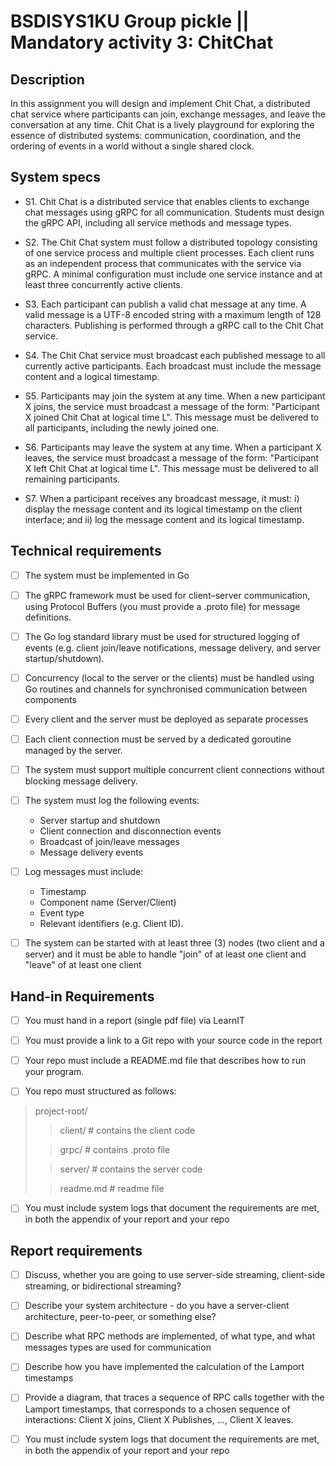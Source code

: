 # BSDISYS1KU Group pickle || Mandatory activity 3: ChitChat
## Description
In this assignment you will design and implement Chit Chat, a distributed chat service where participants can join, exchange messages, and leave the conversation at any time. Chit Chat is a lively playground for exploring the essence of distributed systems: communication, coordination, and the ordering of events in a world without a single shared clock.


## System specs
- S1. Chit Chat is a distributed service that enables clients to exchange chat messages using gRPC for all communication. Students must design the gRPC API, including all service methods and message types.

- S2. The Chit Chat system must follow a distributed topology consisting of one service process and multiple client processes. Each client runs as an independent process that communicates with the service via gRPC. A minimal configuration must include one service instance and at least three concurrently active clients.

- S3. Each participant can publish a valid chat message at any time. A valid message is a UTF-8 encoded string with a maximum length of 128 characters. Publishing is performed through a gRPC call to the Chit Chat service.

- S4. The Chit Chat service must broadcast each published message to all currently active participants. Each broadcast must include the message content and a logical timestamp.

- S5. Participants may join the system at any time.  When a new participant X joins, the service must broadcast a message of the form: "Participant X joined Chit Chat at logical time L". This message must be delivered to all participants, including the newly joined one.

- S6. Participants may leave the system at any time.  When a participant X leaves, the service must broadcast a message of the form: "Participant X left Chit Chat at logical time L". This message must be delivered to all remaining participants.

- S7. When a participant receives any broadcast message, it must: i) display the message content and its logical timestamp on the client interface; and ii) log the message content and its logical timestamp.


## Technical requirements
- [ ] The system must be implemented in Go

- [ ] The gRPC framework must be used for client–server communication, using Protocol Buffers (you must provide a .proto file) for message definitions.

- [ ] The Go log standard library must be used for structured logging of events (e.g. client join/leave notifications, message delivery, and server startup/shutdown).

- [ ] Concurrency (local to the server or the clients) must be handled using Go routines and channels for synchronised communication between components

- [ ] Every client and the server must be deployed as separate processes

- [ ] Each client connection must be served by a dedicated goroutine managed by the server.

- [ ] The system must support multiple concurrent client connections without blocking message delivery.

- [ ] The system must log the following events:
  * Server startup and shutdown
  * Client connection and disconnection events
  * Broadcast of join/leave messages
  * Message delivery events

- [ ] Log messages must include:
  * Timestamp
  * Component name (Server/Client)
  * Event type
  * Relevant identifiers (e.g. Client ID).

- [ ] The system can be started with at least three (3) nodes (two client and a server) and it must be able to handle "join" of at least one client and "leave" of at least one client


## Hand-in Requirements
- [ ] You must hand in a report (single pdf file) via LearnIT

- [ ] You must provide a link to a Git repo with your source code in the report

- [ ] Your repo must include a README.md file that describes how to run your program.

- [ ] You repo must structured as follows:
> project-root/
>> client/ # contains the client code
>
>> grpc/ # contains .proto file
>
>> server/ # contains the server code
>
>> readme.md  # readme file

- [ ] You must include system logs that document the requirements are met, in both the appendix of your report and your repo


## Report requirements
- [ ] Discuss, whether you are going to use server-side streaming, client-side streaming, or bidirectional streaming?

- [ ] Describe your system architecture - do you have a server-client architecture, peer-to-peer, or something else?

- [ ] Describe what RPC methods are implemented, of what type, and what messages types are used for communication

- [ ] Describe how you have implemented the calculation of the Lamport timestamps

- [ ] Provide a diagram, that traces a sequence of RPC calls together with the Lamport timestamps, that corresponds to a chosen sequence of interactions: Client X joins, Client X Publishes, ..., Client X leaves. 

- [ ] You must include system logs that document the requirements are met, in both the appendix of your report and your repo
